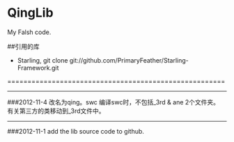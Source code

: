 QingLib
=======

My Falsh code.

##引用的库
- Starling, git clone git://github.com/PrimaryFeather/Starling-Framework.git


======================================================




------------------------------------------------------
###2012-11-4
改名为qing。swc
编译swc时，不包括_3rd & ane 2个文件夹。
有关第三方的类移动到_3rd文件中。


------------------------------------------------------
###2012-11-1
add the lib source code to github.

